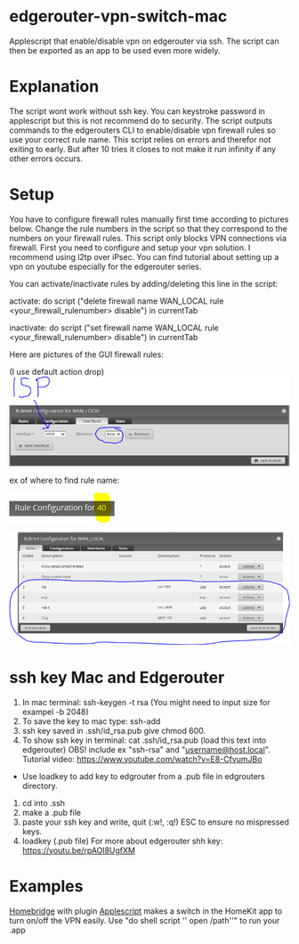 # edgerouter-vpn-switch-mac
Applescript that enable/disable vpn on edgerouter via ssh. The script can then be exported as an app to be used even more widely.

# Explanation
The script wont work without ssh key. You can keystroke password in applescript but this is not recommend do to security.
The script outputs commands to the edgerouters CLI to enable/disable vpn firewall rules so use your correct rule name.
This script relies on errors and therefor not exiting to early. But after 10 tries it closes to not make it run infinity if any other errors occurs.

# Setup
You have to configure firewall rules manually first time according to pictures below. Change the rule numbers in the script so that they correspond to the numbers on your firewall rules. This script only blocks VPN connections via firewall. First you need to configure and setup your vpn solution. I recommend using l2tp over iPsec. You can find tutorial about setting up a vpn on youtube especially for the edgerouter series.

You can activate/inactivate rules by adding/deleting this line in the script:

activate:
do script ("delete firewall name WAN_LOCAL rule <your_firewall_rulenumber> disable") in currentTab

inactivate:
do script ("set firewall name WAN_LOCAL rule <your_firewall_rulenumber> disable") in currentTab

Here are pictures of the GUI firewall rules:

(I use default action drop)
![interface](https://github.com/alexndrs/edgerouter-vpn-switch-mac/blob/master/pictures/interface.PNG)

ex of where to find rule name:

![rulenumber](https://github.com/alexndrs/edgerouter-vpn-switch-mac/blob/master/pictures/rulenumber.PNG?)


![rules](https://github.com/alexndrs/edgerouter-vpn-switch-mac/blob/master/pictures/rules.PNG)

# ssh key Mac and Edgerouter
1. In mac terminal: ssh-keygen -t rsa (You might need to input size for exampel -b 2048)
2. To save the key to mac type: ssh-add
3. ssh key saved in .ssh/id_rsa.pub give chmod 600.
4. To show ssh key in terminal: cat .ssh/id_rsa.pub (load this text into edgerouter) OBS! include ex "ssh-rsa" and "username@host.local".
Tutorial video: https://www.youtube.com/watch?v=E8-CfvumJBo


* Use loadkey to add key to edgrouter from a .pub file in edgrouters directory.
1. cd into .ssh
2. make a .pub file
3. paste your ssh key and write, quit (:w!, :q!) ESC to ensure no mispressed keys.
4. loadkey <path> (.pub file)
For more about edgerouter shh key: https://youtu.be/rpAOl8UgfXM
# Examples
[Homebridge](https://homebridge.io/) with plugin [Applescript](https://www.npmjs.com/package/homebridge-applescript) makes a switch in the HomeKit app to turn on/off the VPN easily. Use "do shell script '' open /path''" to run your .app
